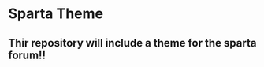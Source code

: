 # Sparta Theme

Thir repository will include a theme for the sparta forum!!
-----------------------------------------------------------
